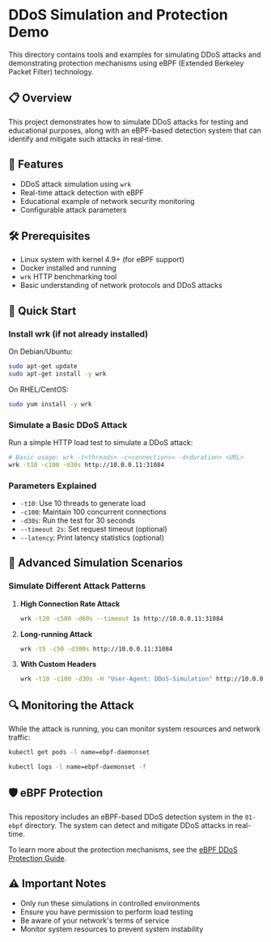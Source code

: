 # DDoS Simulation and Protection Demo

This directory contains tools and examples for simulating DDoS attacks and demonstrating protection mechanisms using eBPF (Extended Berkeley Packet Filter) technology.

## 📋 Overview

This project demonstrates how to simulate DDoS attacks for testing and educational purposes, along with an eBPF-based detection system that can identify and mitigate such attacks in real-time.

## 🚀 Features

- DDoS attack simulation using `wrk`
- Real-time attack detection with eBPF
- Educational example of network security monitoring
- Configurable attack parameters

## 🛠 Prerequisites

- Linux system with kernel 4.9+ (for eBPF support)
- Docker installed and running
- `wrk` HTTP benchmarking tool
- Basic understanding of network protocols and DDoS attacks

## 🚀 Quick Start

### Install wrk (if not already installed)

On Debian/Ubuntu:
```bash
sudo apt-get update
sudo apt-get install -y wrk
```

On RHEL/CentOS:
```bash
sudo yum install -y wrk
```

### Simulate a Basic DDoS Attack

Run a simple HTTP load test to simulate a DDoS attack:

```bash
# Basic usage: wrk -t<threads> -c<connections> -d<duration> <URL>
wrk -t10 -c100 -d30s http://10.0.0.11:31084
```

### Parameters Explained

- `-t10`: Use 10 threads to generate load
- `-c100`: Maintain 100 concurrent connections
- `-d30s`: Run the test for 30 seconds
- `--timeout 2s`: Set request timeout (optional)
- `--latency`: Print latency statistics (optional)

## 🎯 Advanced Simulation Scenarios

### Simulate Different Attack Patterns

1. **High Connection Rate Attack**
   ```bash
   wrk -t20 -c500 -d60s --timeout 1s http://10.0.0.11:31084
   ```

2. **Long-running Attack**
   ```bash
   wrk -t5 -c50 -d300s http://10.0.0.11:31084
   ```

3. **With Custom Headers**
   ```bash
   wrk -t10 -c100 -d30s -H "User-Agent: DDoS-Simulation" http://10.0.0.11:31084
   ```

## 🔍 Monitoring the Attack

While the attack is running, you can monitor system resources and network traffic:

```bash
kubectl get pods -l name=ebpf-daemonset

kubectl logs -l name=ebpf-daemonset -f
```

## 🛡 eBPF Protection

This repository includes an eBPF-based DDoS detection system in the `01-ebpf` directory. The system can detect and mitigate DDoS attacks in real-time.

To learn more about the protection mechanisms, see the [eBPF DDoS Protection Guide](./01-ebpf/README.md).

## ⚠️ Important Notes

- Only run these simulations in controlled environments
- Ensure you have permission to perform load testing
- Be aware of your network's terms of service
- Monitor system resources to prevent system instability
